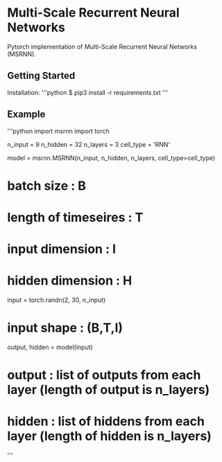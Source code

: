 # Multi-Scale Recurrent Neural Networks
Pytorch implementation of Multi-Scale Recurrent Neural Networks (MSRNN).

## Getting Started
Installation:
'''python
$ pip3 install -r requirements.txt
'''

## Example
'''python
import msrnn
import torch

n_input = 9
n_hidden = 32
n_layers = 3
cell_type = 'RNN'

model = msrnn.MSRNN(n_input, n_hidden, n_layers, cell_type=cell_type)

# batch size : B
# length of timeseires : T
# input dimension : I
# hidden dimension : H

input = torch.randn(2, 30, n_input)
# input shape : (B,T,I)

output, hidden = model(input)
# output : list of outputs from each layer (length of output is n_layers)
# hidden : list of hiddens from each layer (length of hidden is n_layers)
'''
